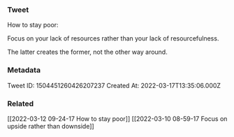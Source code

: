 ### Tweet
How to stay poor:

Focus on your lack of resources rather than your lack of resourcefulness.

The latter creates the former, not the other way around.

### Metadata
Tweet ID: 1504451260426207237
Created At: 2022-03-17T13:35:06.000Z

### Related
[[2022-03-12 09-24-17 How to stay poor]]
[[2022-03-10 08-59-17 Focus on upside rather than downside]]

